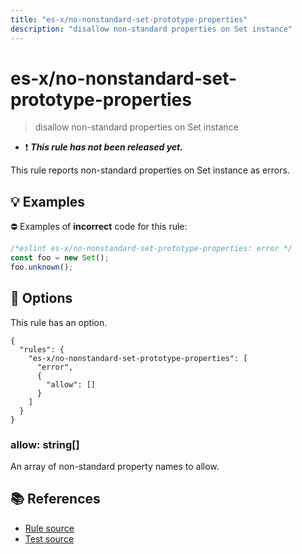 ```yaml
---
title: "es-x/no-nonstandard-set-prototype-properties"
description: "disallow non-standard properties on Set instance"
---
```


# es-x/no-nonstandard-set-prototype-properties
> disallow non-standard properties on Set instance

- ❗ <badge text="This rule has not been released yet." vertical="middle" type="error"> ***This rule has not been released yet.*** </badge>

This rule reports non-standard properties on Set instance as errors.

## 💡 Examples

⛔ Examples of **incorrect** code for this rule:

<eslint-playground type="bad">

```js
/*eslint es-x/no-nonstandard-set-prototype-properties: error */
const foo = new Set();
foo.unknown();
```

</eslint-playground>

## 🔧 Options

This rule has an option.

```jsonc
{
  "rules": {
    "es-x/no-nonstandard-set-prototype-properties": [
      "error",
      {
        "allow": []
      }
    ]
  }
}
```

### allow: string[]

An array of non-standard property names to allow.

## 📚 References

- [Rule source](https://github.com/eslint-community/eslint-plugin-es-x/blob/master/lib/rules/no-nonstandard-set-prototype-properties.js)
- [Test source](https://github.com/eslint-community/eslint-plugin-es-x/blob/master/tests/lib/rules/no-nonstandard-set-prototype-properties.js)
